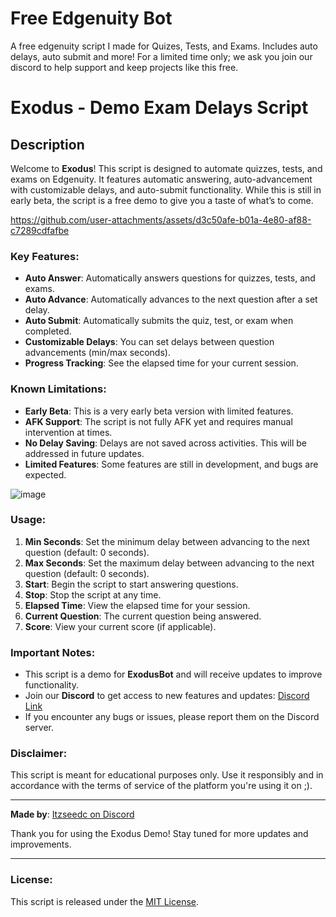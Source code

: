 # Free Edgenuity Bot
A free edgenuity script I made for Quizes, Tests, and Exams. Includes auto delays, auto submit and more! For a limited time only; we ask you join our discord to help support and keep projects like this free.

# Exodus - Demo Exam Delays Script


## Description

Welcome to **Exodus**! This script is designed to automate quizzes, tests, and exams on Edgenuity. It features automatic answering, auto-advancement with customizable delays, and auto-submit functionality. While this is still in early beta, the script is a free demo to give you a taste of what’s to come.


https://github.com/user-attachments/assets/d3c50afe-b01a-4e80-af88-c7289cdfafbe


### Key Features:
- **Auto Answer**: Automatically answers questions for quizzes, tests, and exams.
- **Auto Advance**: Automatically advances to the next question after a set delay.
- **Auto Submit**: Automatically submits the quiz, test, or exam when completed.
- **Customizable Delays**: You can set delays between question advancements (min/max seconds).
- **Progress Tracking**: See the elapsed time for your current session.

### Known Limitations:
- **Early Beta**: This is a very early beta version with limited features.
- **AFK Support**: The script is not fully AFK yet and requires manual intervention at times.
- **No Delay Saving**: Delays are not saved across activities. This will be addressed in future updates.
- **Limited Features**: Some features are still in development, and bugs are expected.

![image](https://github.com/user-attachments/assets/1fb2d175-cf95-4d29-bb19-9cc3c3f361f1)

### Usage:
1. **Min Seconds**: Set the minimum delay between advancing to the next question (default: 0 seconds).
2. **Max Seconds**: Set the maximum delay between advancing to the next question (default: 0 seconds).
3. **Start**: Begin the script to start answering questions.
4. **Stop**: Stop the script at any time.
5. **Elapsed Time**: View the elapsed time for your session.
6. **Current Question**: The current question being answered.
7. **Score**: View your current score (if applicable).

### Important Notes:
- This script is a demo for **ExodusBot** and will receive updates to improve functionality.
- Join our **Discord** to get access to new features and updates: [Discord Link](https://discord.gg/exodusbot)
- If you encounter any bugs or issues, please report them on the Discord server.

### Disclaimer:
This script is meant for educational purposes only. Use it responsibly and in accordance with the terms of service of the platform you're using it on ;).

---

**Made by**: [Itzseedc on Discord](https://discord.gg/exodusbot)

Thank you for using the Exodus Demo! Stay tuned for more updates and improvements.

---

### License:
This script is released under the [MIT License](LICENSE).
